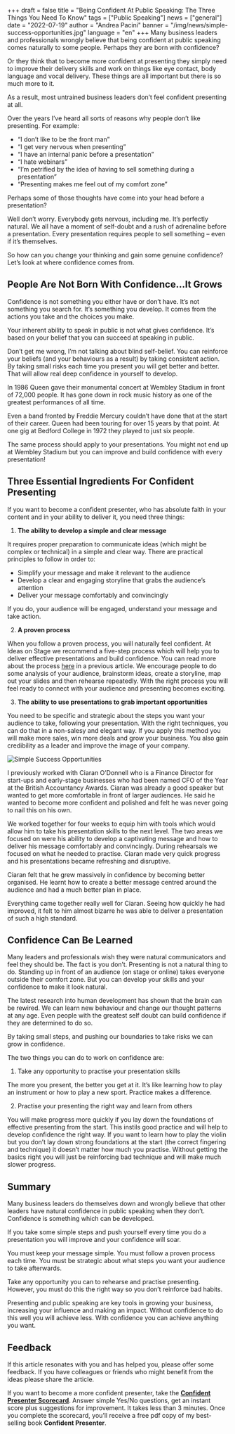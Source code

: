 +++
draft = false
title = "Being Confident At Public Speaking: The Three Things You Need To Know"
tags = ["Public Speaking"]
news = ["general"]
date = "2022-07-19"
author = "Andrea Pacini"
banner = "/img/news/simple-success-opportunities.jpg"
language = "en"
+++
Many business leaders and professionals wrongly believe that being confident at public speaking comes naturally to some people. Perhaps they are born with confidence?

Or they think that to become more confident at presenting they simply need to improve their delivery skills and work on things like eye contact, body language and vocal delivery. These things are all important but there is so much more to it.

As a result, most untrained business leaders don’t feel confident presenting at all. 

Over the years I’ve heard all sorts of reasons why people don’t like presenting. For example:

* “I don’t like to be the front man”
* “I get very nervous when presenting”
* “I have an internal panic before a presentation”
* “I hate webinars”
* “I’m petrified by the idea of having to sell something during a presentation”
* “Presenting makes me feel out of my comfort zone”

Perhaps some of those thoughts have come into your head before a presentation?

Well don’t worry. Everybody gets nervous, including me. It’s perfectly natural. We all have a moment of self-doubt and a rush of adrenaline before a presentation. Every presentation requires people to sell something – even if it’s themselves.

So how can you change your thinking and gain some genuine confidence? Let’s look at where confidence comes from.

## People Are Not Born With Confidence…It Grows

Confidence is not something you either have or don’t have. It’s not something you search for. It’s something you develop. It comes from the actions you take and the choices you make.

Your inherent ability to speak in public is not what gives confidence. It’s based on your belief that you can succeed at speaking in public.

Don’t get me wrong, I’m not talking about blind self-belief. You can reinforce your beliefs (and your behaviours as a result) by taking consistent action. By taking small risks each time you present you will get better and better. That will allow real deep confidence in yourself to develop.

In 1986 Queen gave their monumental concert at Wembley Stadium in front of 72,000 people. It has gone down in rock music history as one of the greatest performances of all time.

Even a band fronted by Freddie Mercury couldn’t have done that at the start of their career. Queen had been touring for over 15 years by that point. At one gig at Bedford College in 1972 they played to just six people.

The same process should apply to your presentations. You might not end up at Wembley Stadium but you can improve and build confidence with every presentation!

## Three Essential Ingredients For Confident Presenting

If you want to become a confident presenter, who has absolute faith in your content and in your ability to deliver it, you need three things: 

1. **The ability to develop a simple and clear message**

It requires proper preparation to communicate ideas (which might be complex or technical) in a simple and clear way. There are practical principles to follow in order to: 

* Simplify your message and make it relevant to the audience 
* Develop a clear and engaging storyline that grabs the audience’s attention 
* Deliver your message comfortably and convincingly

If you do, your audience will be engaged, understand your message and take action. 

2. **A proven process** 

When you follow a proven process, you will naturally feel confident. At Ideas on Stage we recommend a five-step process which will help you to deliver effective presentations and build confidence. You can read more about the process [here](https://www.ideasonstage.com/news/2022/06/09/2022-06-09-public-speaking-a-proven-process-to-build-your-confidence/) in a previous article. We encourage people to do some analysis of your audience, brainstorm ideas, create a storyline, map out your slides and then rehearse repeatedly. With the right process you will feel ready to connect with your audience and presenting becomes exciting.

3. **The ability to use presentations to grab important opportunities**

You need to be specific and strategic about the steps you want your audience to take, following your presentation. With the right techniques, you can do that in a non-salesy and elegant way. If you apply this method you will make more sales, win more deals and grow your business. You also gain credibility as a leader and improve the image of your company.

![Simple Success Opportunities](/img/news/simple-success-opportunities.jpg)

I previously worked with Ciaran O’Donnell who is a Finance Director for start-ups and early-stage businesses who had been named CFO of the Year at the British Accountancy Awards. Ciaran was already a good speaker but wanted to get more comfortable in front of larger audiences. He said he wanted to become more confident and polished and felt he was never going to nail this on his own.

We worked together for four weeks to equip him with tools which would allow him to take his presentation skills to the next level. The two areas we focused on were his ability to develop a captivating message and how to deliver his message comfortably and convincingly. During rehearsals we focused on what he needed to practise. Ciaran made very quick progress and his presentations became refreshing and disruptive.

Ciaran felt that he grew massively in confidence by becoming better organised. He learnt how to create a better message centred around the audience and had a much better plan in place.

Everything came together really well for Ciaran. Seeing how quickly he had improved, it felt to him almost bizarre he was able to deliver a presentation of such a high standard.

## Confidence Can Be Learned

Many leaders and professionals wish they were natural communicators and feel they should be. The fact is you don’t. Presenting is not a natural thing to do. Standing up in front of an audience (on stage or online) takes everyone outside their comfort zone. But you can develop your skills and your confidence to make it look natural.

The latest research into human development has shown that the brain can be rewired. We can learn new behaviour and change our thought patterns at any age. Even people with the greatest self doubt can build confidence if they are determined to do so. 

By taking small steps, and pushing our boundaries to take risks we can grow in confidence.

The two things you can do to work on confidence are:

1. Take any opportunity to practise your presentation skills

The more you present, the better you get at it. It’s like learning how to play an instrument or how to play a new sport. Practice makes a difference. 

2. Practise your presenting the right way and learn from others

You will make progress more quickly if you lay down the foundations of effective presenting from the start. This instils good practice and will help to develop confidence the right way. If you want to learn how to play the violin but you don’t lay down strong foundations at the start (the correct fingering and technique) it doesn’t matter how much you practise. Without getting the basics right you will just be reinforcing bad technique and will make much slower progress.

## Summary

Many business leaders do themselves down and wrongly believe that other leaders have natural confidence in public speaking when they don’t. Confidence is something which can be developed.

If you take some simple steps and push yourself every time you do a presentation you will improve and your confidence will soar.

You must keep your message simple. You must follow a proven process each time. You must be strategic about what steps you want your audience to take afterwards.

Take any opportunity you can to rehearse and practise presenting. However, you must do this the right way so you don’t reinforce bad habits.

Presenting and public speaking are key tools in growing your business, increasing your influence and making an impact. Without confidence to do this well you will achieve less. With confidence you can achieve anything you want.

## Feedback

If this article resonates with you and has helped you, please offer some feedback. If you have colleagues or friends who might benefit from the ideas please share the article.


If you want to become a more confident presenter, take the **[Confident Presenter Scorecard](https://presentationscorecard.scoreapp.com/)**. Answer simple Yes/No questions, get an instant score plus suggestions for improvement. It takes less than 3 minutes. Once you complete the scorecard, you’ll receive a free pdf copy of my best-selling book **Confident Presenter**.